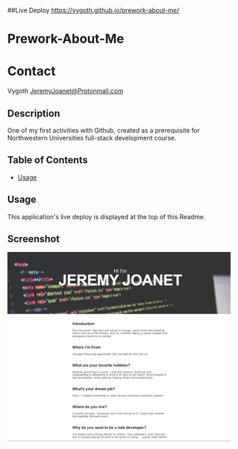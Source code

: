 ##Live Deploy
https://vygoth.github.io/prework-about-me/

# Prework-About-Me

# Contact
Vygoth
JeremyJoanet@Protonmail.com

## Description
One of my first activities with Github, created as a prerequisite for Northwestern Universities full-stack development course.

## Table of Contents
- [Usage](#Usage)

## Usage
This application's live deploy is displayed at the top of this Readme.

## Screenshot
![Screenshot](./img/PreworkScreenshot.PNG)
